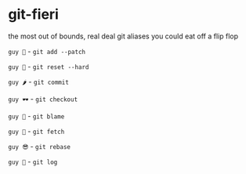 # git-fieri
the most out of bounds, real deal git aliases you could eat off a flip flop

`guy 🍕` - `git add --patch`

`guy 🍺` - `git reset --hard`

`guy 🌶` - `git commit`

`guy 🕶` - `git checkout`

`guy 🍔` - `git blame`

`guy 🎳` - `git fetch`

`guy 😎` - `git rebase`

`guy 🌭` - `git log`
